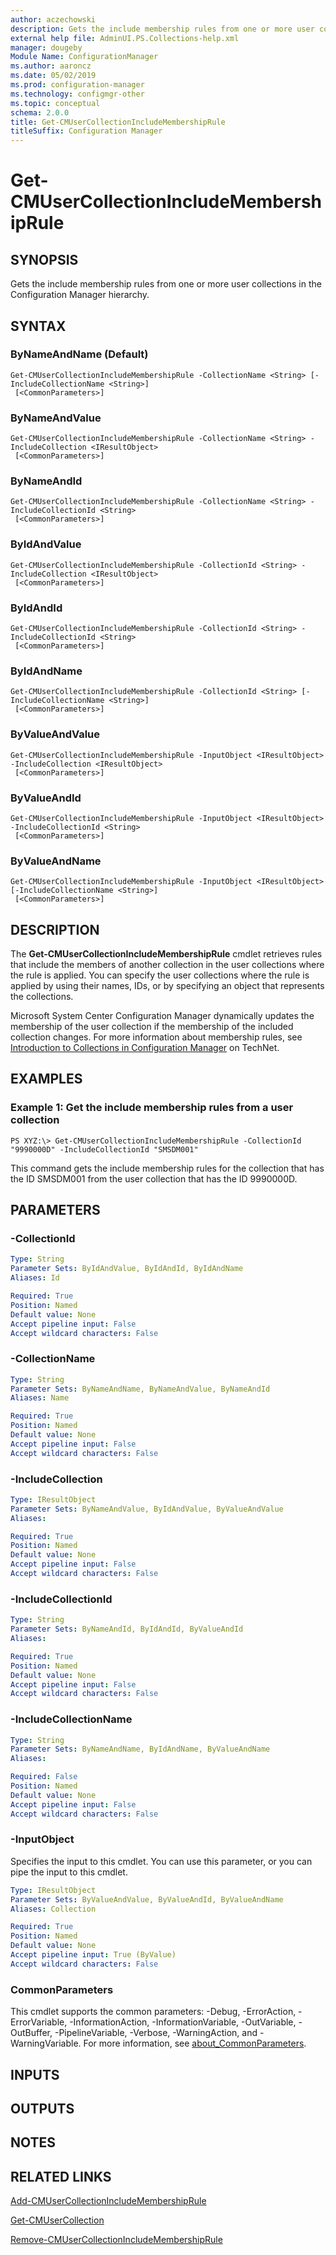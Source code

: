 ```yaml
---
author: aczechowski
description: Gets the include membership rules from one or more user collections in the Configuration Manager hierarchy.
external help file: AdminUI.PS.Collections-help.xml
manager: dougeby
Module Name: ConfigurationManager
ms.author: aaroncz
ms.date: 05/02/2019
ms.prod: configuration-manager
ms.technology: configmgr-other
ms.topic: conceptual
schema: 2.0.0
title: Get-CMUserCollectionIncludeMembershipRule
titleSuffix: Configuration Manager
---
```


# Get-CMUserCollectionIncludeMembershipRule

## SYNOPSIS
Gets the include membership rules from one or more user collections in the Configuration Manager hierarchy.

## SYNTAX

### ByNameAndName (Default)
```
Get-CMUserCollectionIncludeMembershipRule -CollectionName <String> [-IncludeCollectionName <String>]
 [<CommonParameters>]
```

### ByNameAndValue
```
Get-CMUserCollectionIncludeMembershipRule -CollectionName <String> -IncludeCollection <IResultObject>
 [<CommonParameters>]
```

### ByNameAndId
```
Get-CMUserCollectionIncludeMembershipRule -CollectionName <String> -IncludeCollectionId <String>
 [<CommonParameters>]
```

### ByIdAndValue
```
Get-CMUserCollectionIncludeMembershipRule -CollectionId <String> -IncludeCollection <IResultObject>
 [<CommonParameters>]
```

### ByIdAndId
```
Get-CMUserCollectionIncludeMembershipRule -CollectionId <String> -IncludeCollectionId <String>
 [<CommonParameters>]
```

### ByIdAndName
```
Get-CMUserCollectionIncludeMembershipRule -CollectionId <String> [-IncludeCollectionName <String>]
 [<CommonParameters>]
```

### ByValueAndValue
```
Get-CMUserCollectionIncludeMembershipRule -InputObject <IResultObject> -IncludeCollection <IResultObject>
 [<CommonParameters>]
```

### ByValueAndId
```
Get-CMUserCollectionIncludeMembershipRule -InputObject <IResultObject> -IncludeCollectionId <String>
 [<CommonParameters>]
```

### ByValueAndName
```
Get-CMUserCollectionIncludeMembershipRule -InputObject <IResultObject> [-IncludeCollectionName <String>]
 [<CommonParameters>]
```

## DESCRIPTION
The **Get-CMUserCollectionIncludeMembershipRule** cmdlet retrieves rules that include the members of another collection in the user collections where the rule is applied.
You can specify the user collections where the rule is applied by using their names, IDs, or by specifying an object that represents the collections.

Microsoft System Center Configuration Manager dynamically updates the membership of the user collection if the membership of the included collection changes.
For more information about membership rules, see [Introduction to Collections in Configuration Manager](http://go.microsoft.com/fwlink/p/?LinkID=259433) on TechNet.

## EXAMPLES

### Example 1: Get the include membership rules from a user collection
```
PS XYZ:\> Get-CMUserCollectionIncludeMembershipRule -CollectionId "9990000D" -IncludeCollectionId "SMSDM001"
```

This command gets the include membership rules for the collection that has the ID SMSDM001 from the user collection that has the ID 9990000D.

## PARAMETERS

### -CollectionId
```yaml
Type: String
Parameter Sets: ByIdAndValue, ByIdAndId, ByIdAndName
Aliases: Id

Required: True
Position: Named
Default value: None
Accept pipeline input: False
Accept wildcard characters: False
```

### -CollectionName
```yaml
Type: String
Parameter Sets: ByNameAndName, ByNameAndValue, ByNameAndId
Aliases: Name

Required: True
Position: Named
Default value: None
Accept pipeline input: False
Accept wildcard characters: False
```

### -IncludeCollection
```yaml
Type: IResultObject
Parameter Sets: ByNameAndValue, ByIdAndValue, ByValueAndValue
Aliases:

Required: True
Position: Named
Default value: None
Accept pipeline input: False
Accept wildcard characters: False
```

### -IncludeCollectionId
```yaml
Type: String
Parameter Sets: ByNameAndId, ByIdAndId, ByValueAndId
Aliases:

Required: True
Position: Named
Default value: None
Accept pipeline input: False
Accept wildcard characters: False
```

### -IncludeCollectionName
```yaml
Type: String
Parameter Sets: ByNameAndName, ByIdAndName, ByValueAndName
Aliases:

Required: False
Position: Named
Default value: None
Accept pipeline input: False
Accept wildcard characters: False
```

### -InputObject
Specifies the input to this cmdlet. 
You can use this parameter, or you can pipe the input to this cmdlet. 

```yaml
Type: IResultObject
Parameter Sets: ByValueAndValue, ByValueAndId, ByValueAndName
Aliases: Collection

Required: True
Position: Named
Default value: None
Accept pipeline input: True (ByValue)
Accept wildcard characters: False
```

### CommonParameters
This cmdlet supports the common parameters: -Debug, -ErrorAction, -ErrorVariable, -InformationAction, -InformationVariable, -OutVariable, -OutBuffer, -PipelineVariable, -Verbose, -WarningAction, and -WarningVariable. For more information, see [about_CommonParameters](http://go.microsoft.com/fwlink/?LinkID=113216).

## INPUTS

## OUTPUTS

## NOTES

## RELATED LINKS

[Add-CMUserCollectionIncludeMembershipRule](Add-CMUserCollectionIncludeMembershipRule.md)

[Get-CMUserCollection](Get-CMUserCollection.md)

[Remove-CMUserCollectionIncludeMembershipRule](Remove-CMUserCollectionIncludeMembershipRule.md)


